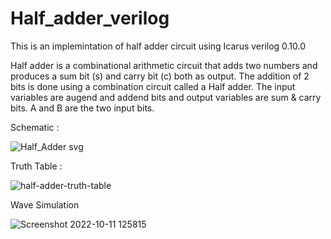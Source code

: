 # Half_adder_verilog


This is an implemintation of half adder circuit using Icarus verilog 0.10.0

Half adder is a combinational arithmetic circuit that adds two numbers and produces a sum bit (s) and carry bit (c) both as output.
The addition of 2 bits is done using a combination circuit called a Half adder.
The input variables are augend and addend bits and output variables are sum & carry bits. A and B are the two input bits.



Schematic :

![Half_Adder svg](https://user-images.githubusercontent.com/77931158/195058756-bdde261e-2688-410f-8996-647aa81f452f.png)


Truth Table :



![half-adder-truth-table](https://user-images.githubusercontent.com/77931158/195058902-a986ed1f-2471-448f-ab1e-dd66b1b43055.png)




Wave Simulation

![Screenshot 2022-10-11 125815](https://user-images.githubusercontent.com/77931158/195059516-de8ad691-a451-46d1-9534-003e5efa3912.png)
